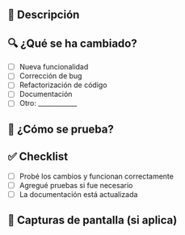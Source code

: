 ## 📌 Descripción
<!-- Explica brevemente los cambios que introduces con este PR -->

## 🔍 ¿Qué se ha cambiado?
- [ ] Nueva funcionalidad
- [ ] Corrección de bug
- [ ] Refactorización de código
- [ ] Documentación
- [ ] Otro: ____________

## 🚀 ¿Cómo se prueba?
<!-- Agrega instrucciones para probar los cambios si es necesario -->

## ✅ Checklist
- [ ] Probé los cambios y funcionan correctamente
- [ ] Agregué pruebas si fue necesario
- [ ] La documentación está actualizada

## 📸 Capturas de pantalla (si aplica)
<!-- Agrega imágenes o GIFs si ayudan a entender los cambios -->
